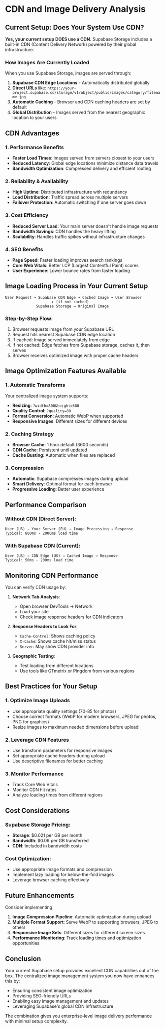 # CDN and Image Delivery Analysis

## Current Setup: Does Your System Use CDN?

**Yes, your current setup DOES use a CDN.** Supabase Storage includes a built-in CDN (Content Delivery Network) powered by their global infrastructure.

### How Images Are Currently Loaded

When you use Supabase Storage, images are served through:

1. **Supabase CDN Edge Locations** - Automatically distributed globally
2. **Direct URLs** like: `https://your-project.supabase.co/storage/v1/object/public/images/category/filename.jpg`
3. **Automatic Caching** - Browser and CDN caching headers are set by default
4. **Global Distribution** - Images served from the nearest geographic location to your users

## CDN Advantages

### 1. **Performance Benefits**
- **Faster Load Times**: Images served from servers closest to your users
- **Reduced Latency**: Global edge locations minimize distance data travels
- **Bandwidth Optimization**: Compressed delivery and efficient routing

### 2. **Reliability & Availability**
- **High Uptime**: Distributed infrastructure with redundancy
- **Load Distribution**: Traffic spread across multiple servers
- **Failover Protection**: Automatic switching if one server goes down

### 3. **Cost Efficiency**
- **Reduced Server Load**: Your main server doesn't handle image requests
- **Bandwidth Savings**: CDN handles the heavy lifting
- **Scalability**: Handles traffic spikes without infrastructure changes

### 4. **SEO Benefits**
- **Page Speed**: Faster loading improves search rankings
- **Core Web Vitals**: Better LCP (Largest Contentful Paint) scores
- **User Experience**: Lower bounce rates from faster loading

## Image Loading Process in Your Current Setup

```
User Request → Supabase CDN Edge → Cached Image → User Browser
                     ↓ (if not cached)
              Supabase Storage → Original Image
```

### Step-by-Step Flow:
1. Browser requests image from your Supabase URL
2. Request hits nearest Supabase CDN edge location
3. If cached: Image served immediately from edge
4. If not cached: Edge fetches from Supabase storage, caches it, then serves
5. Browser receives optimized image with proper cache headers

## Image Optimization Features Available

### 1. **Automatic Transforms**
Your centralized image system supports:
- **Resizing**: `?width=800&height=600`
- **Quality Control**: `?quality=80`
- **Format Conversion**: Automatic WebP when supported
- **Responsive Images**: Different sizes for different devices

### 2. **Caching Strategy**
- **Browser Cache**: 1 hour default (3600 seconds)
- **CDN Cache**: Persistent until updated
- **Cache Busting**: Automatic when files are replaced

### 3. **Compression**
- **Automatic**: Supabase compresses images during upload
- **Smart Delivery**: Optimal format for each browser
- **Progressive Loading**: Better user experience

## Performance Comparison

### Without CDN (Direct Server):
```
User (US) → Your Server (EU) → Image Processing → Response
Typical: 800ms - 2000ms load time
```

### With Supabase CDN (Current):
```
User (US) → CDN Edge (US) → Cached Image → Response
Typical: 50ms - 200ms load time
```

## Monitoring CDN Performance

You can verify CDN usage by:

1. **Network Tab Analysis**:
   - Open browser DevTools → Network
   - Load your site
   - Check image response headers for CDN indicators

2. **Response Headers to Look For**:
   - `Cache-Control`: Shows caching policy
   - `X-Cache`: Shows cache hit/miss status
   - `Server`: May show CDN provider info

3. **Geographic Testing**:
   - Test loading from different locations
   - Use tools like GTmetrix or Pingdom from various regions

## Best Practices for Your Setup

### 1. **Optimize Image Uploads**
- Use appropriate quality settings (70-85 for photos)
- Choose correct formats (WebP for modern browsers, JPEG for photos, PNG for graphics)
- Resize images to maximum needed dimensions before upload

### 2. **Leverage CDN Features**
- Use transform parameters for responsive images
- Set appropriate cache headers during upload
- Use descriptive filenames for better caching

### 3. **Monitor Performance**
- Track Core Web Vitals
- Monitor CDN hit rates
- Analyze loading times from different regions

## Cost Considerations

### Supabase Storage Pricing:
- **Storage**: $0.021 per GB per month
- **Bandwidth**: $0.09 per GB transferred
- **CDN**: Included in bandwidth costs

### Cost Optimization:
- Use appropriate image formats and compression
- Implement lazy loading for below-the-fold images
- Leverage browser caching effectively

## Future Enhancements

Consider implementing:
1. **Image Compression Pipeline**: Automatic optimization during upload
2. **Multiple Format Support**: Serve WebP to supporting browsers, JPEG to others
3. **Responsive Image Sets**: Different sizes for different screen sizes
4. **Performance Monitoring**: Track loading times and optimization opportunities

## Conclusion

Your current Supabase setup provides excellent CDN capabilities out of the box. The centralized image management system you now have enhances this by:

- Ensuring consistent image optimization
- Providing SEO-friendly URLs
- Enabling easy image management and updates
- Leveraging Supabase's global CDN infrastructure

The combination gives you enterprise-level image delivery performance with minimal setup complexity.